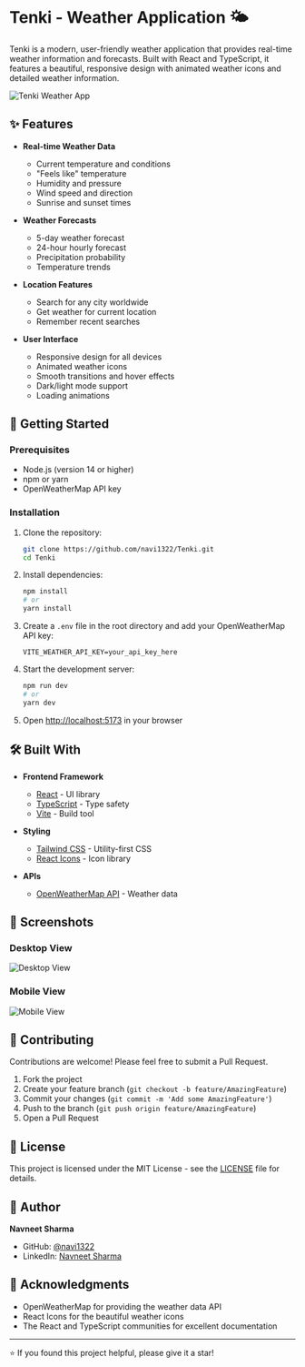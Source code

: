 # Tenki - Weather Application 🌤️

Tenki is a modern, user-friendly weather application that provides real-time weather information and forecasts. Built with React and TypeScript, it features a beautiful, responsive design with animated weather icons and detailed weather information.

![Tenki Weather App](./public/app-preview.png)

## ✨ Features

- **Real-time Weather Data**
  - Current temperature and conditions
  - "Feels like" temperature
  - Humidity and pressure
  - Wind speed and direction
  - Sunrise and sunset times

- **Weather Forecasts**
  - 5-day weather forecast
  - 24-hour hourly forecast
  - Precipitation probability
  - Temperature trends

- **Location Features**
  - Search for any city worldwide
  - Get weather for current location
  - Remember recent searches

- **User Interface**
  - Responsive design for all devices
  - Animated weather icons
  - Smooth transitions and hover effects
  - Dark/light mode support
  - Loading animations

## 🚀 Getting Started

### Prerequisites

- Node.js (version 14 or higher)
- npm or yarn
- OpenWeatherMap API key

### Installation

1. Clone the repository:
   ```bash
   git clone https://github.com/navi1322/Tenki.git
   cd Tenki
   ```

2. Install dependencies:
   ```bash
   npm install
   # or
   yarn install
   ```

3. Create a `.env` file in the root directory and add your OpenWeatherMap API key:
   ```env
   VITE_WEATHER_API_KEY=your_api_key_here
   ```

4. Start the development server:
   ```bash
   npm run dev
   # or
   yarn dev
   ```

5. Open [http://localhost:5173](http://localhost:5173) in your browser

## 🛠️ Built With

- **Frontend Framework**
  - [React](https://reactjs.org/) - UI library
  - [TypeScript](https://www.typescriptlang.org/) - Type safety
  - [Vite](https://vitejs.dev/) - Build tool

- **Styling**
  - [Tailwind CSS](https://tailwindcss.com/) - Utility-first CSS
  - [React Icons](https://react-icons.github.io/react-icons/) - Icon library

- **APIs**
  - [OpenWeatherMap API](https://openweathermap.org/api) - Weather data

## 📱 Screenshots

### Desktop View
![Desktop View](./public/desktop-view.png)

### Mobile View
![Mobile View](./public/mobile-view.png)

## 🤝 Contributing

Contributions are welcome! Please feel free to submit a Pull Request.

1. Fork the project
2. Create your feature branch (`git checkout -b feature/AmazingFeature`)
3. Commit your changes (`git commit -m 'Add some AmazingFeature'`)
4. Push to the branch (`git push origin feature/AmazingFeature`)
5. Open a Pull Request

## 📝 License

This project is licensed under the MIT License - see the [LICENSE](LICENSE) file for details.

## 👤 Author

**Navneet Sharma**
- GitHub: [@navi1322](https://github.com/navi1322)
- LinkedIn: [Navneet Sharma](https://www.linkedin.com/in/navneet7)

## 🙏 Acknowledgments

- OpenWeatherMap for providing the weather data API
- React Icons for the beautiful weather icons
- The React and TypeScript communities for excellent documentation

---

⭐️ If you found this project helpful, please give it a star!

